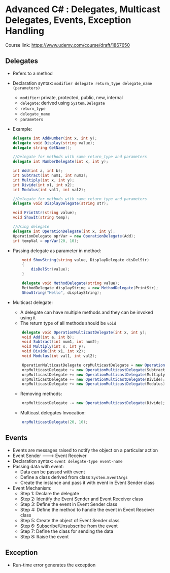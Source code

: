 # Advanced C# : Delegates, Multicast Delegates, Events, Exception Handling #
Course link: <https://www.udemy.com/course/draft/1867650>

## Delegates ##
* Refers to a method
* Declaration syntax:  `modifier delegate return_type delegate_name (parameters)`
    * `modifier`: private, protected, public, new, internal
    * `delegate`: derived using `System.Delegate`
    * `return_type`
    * `delegate_name`
    * `parameters`

* Example:
    ```cs
    delegate int AddNumber(int x, int y);
    delegate void Display(string value);
    delegate string GetName();

    //Delegate for methods with same return_type and parameters
    delegate int NumberDelegate(int x, int y);

    int Add(int a, int b);
    int Subtract(int num1, int num2);
    int Multiply(int x, int y);
    int Divide(int x1, int x2);
    int Modulus(int val1, int val2);

    //Delegate for methods with same return_type and parameters
    delegate void DisplayDelegate(string str);

    void PrintStr(string value);
    void ShowIt(string temp);

    //Using delegate
    delegate int OperationDelegate(int x, int y);
    OperationDelegate oprVar = new OperationDelegate(Add);
    int tempVal = oprVar(20, 10);

    ```

* Passing delegate as parameter in method:

    ```cs
        void ShowString(string value, DisplayDelegate disDelStr)
        {
            disDelStr(value);
        }

        delegate void MethodDelegate(string value);
        MethodDelegate displayString = new MethodDelegate(PrintStr);
        ShowString("Hello", displayString);
    ```

* Multicast delegate:
    - A delegate can have multiple methods and they can be invoked using it
    - The return type of all methods should be `void`
    ```cs
        delegate void OperationMulticastDelegate(int x, int y);
        void Add(int a, int b);
        void Subtract(int num1, int num2);
        void Multiply(int x, int y);
        void Divide(int x1, int x2);
        void Modulus(int val1, int val2);

        OperationMulticastDelegate orpMulticastDelegate = new OperationMulticastDelegate(Add);
        orpMulticastDelegate += new OperationMulticastDelegate(Subtract);
        orpMulticastDelegate += new OperationMulticastDelegate(Multiply);
        orpMulticastDelegate += new OperationMulticastDelegate(Divide);
        orpMulticastDelegate += new OperationMulticastDelegate(Modulus);
    ```
    - Removing methods:
    ```cs
        orpMulticastDelegate -= new OperationMulticastDelegate(Divide);
    ```

    - Multicast delegates Invocation:
    ```cs
        orpMulticastDelegate(20, 10);
    ```

## Events ##
- Events are messages raised to notify the object on a particular action
- Event Sender ---> Event Receiver
- Declaration syntax: `event delegate-type event-name`
- Passing data with event: 
    * Data can be passed with event
    * Define a class derived from class `System.EventArgs`
    * Create the instance and pass it with event in Event Sender class
- Event Mechanism: 
    * Step 1: Declare the delegate
    * Step 2: Identify the Event Sender and Event Receiver class
    * Step 3: Define the event in Event Sender class
    * Step 4: Define the method to handle the event in Event Receiver class
    * Step 5: Create the object of Event Sender class
    * Step 6: Subscribe/Unsubscribe from the event
    * Step 7: Define the class for sending the data
    * Step 8: Raise the event


## Exception ##
- Run-time error generates the exception